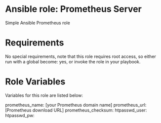 # Ansible role: Prometheus Server
Simple Ansible Prometheus role

# Requirements
No special requirements, note that this role requires root access, so either run with a global become: yes, or invoke the role in your playbook.

# Role Variables
Variables for this role are listed below:

prometheus_name: [your Prometheus domain name]
prometheus_url: [Prometheus download URL]
prometheus_checksum:
htpasswd_user:
htpasswd_pw:
